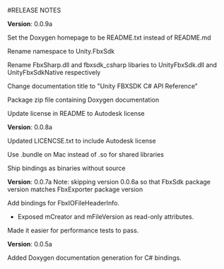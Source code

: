 #RELEASE NOTES

**Version**: 0.0.9a

Set the Doxygen homepage to be README.txt instead of README.md

Rename namespace to Unity.FbxSdk

Rename FbxSharp.dll and fbxsdk_csharp libaries to UnityFbxSdk.dll and UnityFbxSdkNative respectively

Change documentation title to "Unity FBXSDK C# API Reference"

Package zip file containing Doxygen documentation

Update license in README to Autodesk license

**Version**: 0.0.8a

Updated LICENCSE.txt to include Autodesk license

Use .bundle on Mac instead of .so for shared libraries

Ship bindings as binaries without source

**Version**: 0.0.7a
Note: skipping version 0.0.6a so that FbxSdk package version matches FbxExporter package version

Add bindings for FbxIOFileHeaderInfo. 
  - Exposed mCreator and mFileVersion as read-only attributes.

Made it easier for performance tests to pass.

**Version**: 0.0.5a

Added Doxygen documentation generation for C# bindings.